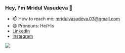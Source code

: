 ### Hey, I'm Mridul Vasudeva 👋

- 📫 How to reach me: mridulvasudeva.03@gmail.com
- 😄 Pronouns: He/His
- [LinkedIn](https://www.linkedin.com/in/mridul-vasudeva-325a55222/)
- [Instagram](https://www.instagram.com/mridul_vasudeva/)


<img src = "https://github-readme-stats.vercel.app/api?username=Mridul1703&&show_icons=true&title_color=042e6f&icon_color=000000&text_color=009be1&bg_color=FFFFFF">
